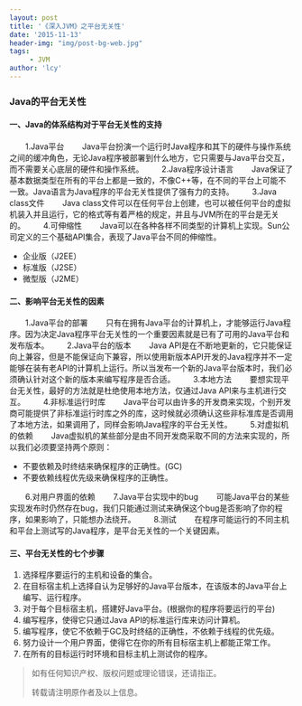 ```yaml
---
layout: post
title: '《深入JVM》之平台无关性'
date: '2015-11-13'
header-img: "img/post-bg-web.jpg"
tags:
     - JVM
author: 'lcy'
---
```

### Java的平台无关性

#### 一、Java的体系结构对于平台无关性的支持
&emsp;&emsp;1.Java平台
&emsp;&emsp;Java平台扮演一个运行时Java程序和其下的硬件与操作系统之间的缓冲角色，无论Java程序被部署到什么地方，它只需要与Java平台交互，而不需要关心底层的硬件和操作系统。
&emsp;&emsp;2.Java程序设计语言
&emsp;&emsp;Java保证了基本数据类型在所有的平台上都是一致的，不像C++等，在不同的平台上可能不一致。Java语言为Java程序的平台无关性提供了强有力的支持。
&emsp;&emsp;3.Java class文件
&emsp;&emsp;Java class文件可以在任何平台上创建，也可以被任何平台的虚拟机装入并且运行，它的格式等有着严格的规定，并且与JVM所在的平台是无关的。
&emsp;&emsp;4.可伸缩性
&emsp;&emsp;Java可以在各种各样不同类型的计算机上实现。Sun公司定义的三个基础API集合，表现了Java平台不同的伸缩性。

* 企业版（J2EE）
* 标准版（J2SE）
* 微型版（J2ME）

#### 二、影响平台无关性的因素
&emsp;&emsp;1.Java平台的部署
&emsp;&emsp;只有在拥有Java平台的计算机上，才能够运行Java程序。因为决定Java程序平台无关性的一个重要因素就是已有了可用的Java平台和发布版本。
&emsp;&emsp;2.Java平台的版本
&emsp;&emsp;Java API是在不断地更新的，它只能保证向上兼容，但是不能保证向下兼容，所以使用新版本API开发的Java程序并不一定能够在装有老API的计算机上运行。所以当发布一个新的Java平台版本时，我们必须确认针对这个新的版本来编写程序是否合适。
&emsp;&emsp;3.本地方法
&emsp;&emsp;要想实现平台无关性，最好的方法就是杜绝使用本地方法，仅通过Java API来与主机进行交互。
&emsp;&emsp;4.非标准运行时库
&emsp;&emsp;Java平台可以由许多的开发商来实现，个别开发商可能提供了非标准运行时库之外的库，这时候就必须确认这些非标准库是否调用了本地方法，如果调用了，同样会影响Java程序的平台无关性。
&emsp;&emsp;5.对虚拟机的依赖
&emsp;&emsp;Java虚拟机的某些部分是由不同开发商采取不同的方法来实现的，所以我们必须要坚持两个原则：

* 不要依赖及时终结来确保程序的正确性。(GC)
* 不要依赖线程优先级来确保程序的正确性。

&emsp;&emsp;6.对用户界面的依赖
&emsp;&emsp;7.Java平台实现中的bug
&emsp;&emsp;可能Java平台的某些实现发布时仍然存在bug，我们只能通过测试来确保这个bug是否影响了你的程序，如果影响了，只能想办法绕开。
&emsp;&emsp;8.测试
&emsp;&emsp;在程序可能运行的不同主机和平台上测试写的Java程序，是平台无关性的一个关键因素。

#### 三、平台无关性的七个步骤
1. 选择程序要运行的主机和设备的集合。
2. 在目标宿主机上选择自认为足够好的Java平台版本，在该版本的Java平台上编写、运行程序。
3. 对于每个目标宿主机，搭建好Java平台。(根据你的程序将要运行的平台)
4. 编写程序，使得它只通过Java API的标准运行库来访问计算机。
5. 编写程序，使它不依赖于GC及时终结的正确性，不依赖于线程的优先级。
6. 努力设计一个用户界面，使得它在你的所有目标宿主机上都能正常工作。
7. 在所有的目标运行时环境和目标主机上测试你的程序。

> 如有任何知识产权、版权问题或理论错误，还请指正。
>
> 转载请注明原作者及以上信息。
